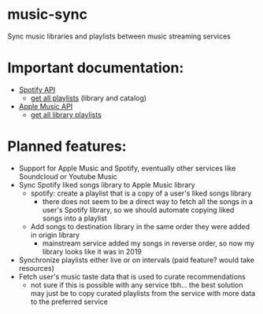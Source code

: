 # music-sync
Sync music libraries and playlists between music streaming services

# Important documentation:

* [Spotify API](https://developer.spotify.com/documentation/web-api)
  * [get all playlists](https://developer.spotify.com/documentation/web-api/reference/get-a-list-of-current-users-playlists) (library and catalog)
* [Apple Music API](https://developer.apple.com/documentation/applemusicapi)
  * [get all library playlists](https://developer.apple.com/documentation/applemusicapi/get_all_library_playlists)


# Planned features:
* Support for Apple Music and Spotify, eventually other services like Soundcloud or Youtube Music
* Sync Spotify liked songs library to Apple Music library
  * spotify: create a playlist that is a copy of a user's liked songs library
    * there does not seem to be a direct way to fetch all the songs in a user's Spotify library, so we should automate copying liked songs into a playlist
  * Add songs to destination library in the same order they were added in origin library
    * mainstream service added my songs in reverse order, so now my library looks like it was in 2019
* Synchronize playlists either live or on intervals (paid feature? would take resources)
* Fetch user's music taste data that is used to curate recommendations
  * not sure if this is possible with any service tbh... the best solution may just be to copy curated playlists from the service with more data to the preferred service
